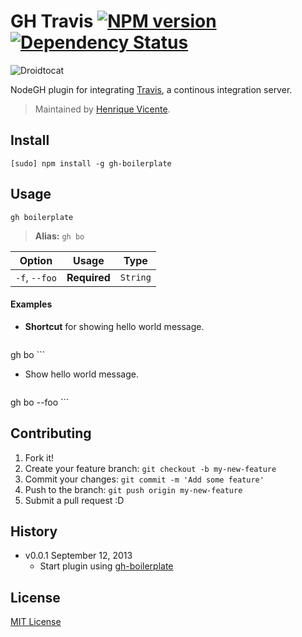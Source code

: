# GH Travis [![NPM version](https://badge.fury.io/js/gh-travis.png)](http://badge.fury.io/js/gh-travis) [![Dependency Status](https://david-dm.org/node-gh/gh-travis.png)](https://david-dm.org/node-gh/gh-travis)

![Droidtocat](http://zno.io/RMCK/droidtocat.png)

NodeGH plugin for integrating [Travis](https://travis-ci.org/), a continous integration server.

> Maintained by [Henrique Vicente](https://github.com/henvic).

## Install

```
[sudo] npm install -g gh-boilerplate
```

## Usage

```
gh boilerplate
```

> **Alias:** `gh bo`

Option             | Usage        | Type
---                | ---          | ---
`-f`, `--foo`      | **Required** | `String`

#### Examples

* **Shortcut** for showing hello world message.

	```
gh bo
	```

* Show hello world message.

	```
gh bo --foo
	```

## Contributing

1. Fork it!
2. Create your feature branch: `git checkout -b my-new-feature`
3. Commit your changes: `git commit -m 'Add some feature'`
4. Push to the branch: `git push origin my-new-feature`
5. Submit a pull request :D

## History

* v0.0.1 September 12, 2013
	* Start plugin using [gh-boilerplate](https://github.com/node-gh/gh-boilerplate)

## License

[MIT License](http://opensource.org/licenses/MIT)
